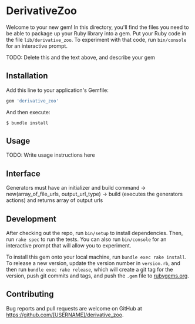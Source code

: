 # DerivativeZoo

Welcome to your new gem! In this directory, you'll find the files you need to be able to package up your Ruby library into a gem. Put your Ruby code in the file `lib/derivative_zoo`. To experiment with that code, run `bin/console` for an interactive prompt.

TODO: Delete this and the text above, and describe your gem

## Installation

Add this line to your application's Gemfile:

```ruby
gem 'derivative_zoo'
```

And then execute:

    $ bundle install

## Usage

TODO: Write usage instructions here

## Interface
Generators must have an initializer and build command
 -> new(array_of_file_urls, output_url_type)
 -> build (executes the generators actions) and returns array of output urls

## Development

After checking out the repo, run `bin/setup` to install dependencies. Then, run `rake spec` to run the tests. You can also run `bin/console` for an interactive prompt that will allow you to experiment.

To install this gem onto your local machine, run `bundle exec rake install`. To release a new version, update the version number in `version.rb`, and then run `bundle exec rake release`, which will create a git tag for the version, push git commits and tags, and push the `.gem` file to [rubygems.org](https://rubygems.org).

## Contributing

Bug reports and pull requests are welcome on GitHub at https://github.com/[USERNAME]/derivative_zoo.
